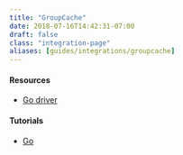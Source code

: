 ```yaml
---
title: "GroupCache"
date: 2018-07-16T14:42:31-07:00
draft: false
class: "integration-page"
aliases: [guides/integrations/groupcache]
---
```


#### Resources

* [Go driver](https://github.com/orijtech/groupcache)

#### Tutorials

* [Go](https://medium.com/@orijtech/groupcache-instrumented-by-opencensus-6a625c3724c)
